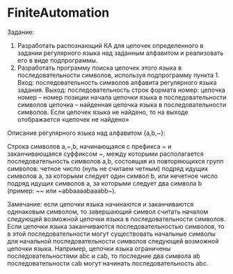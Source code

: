 # FiniteAutomation

Задание:
  1. Разработать распознающий КА для цепочек определенного в задании регулярного языка над заданным алфавитом и реализовать его в виде подпрограммы.
  2. Разработать программу поиска цепочек этого языка в последовательности символов, используя подпрограмму пункта 1. 
 Вход: последовательность символов алфавита регулярного языка задания.
 Выход: последовательность строк формата номер: цепочка номер – номер позиции начала цепочки языка в последовательности символов цепочка – найденная цепочка языка в последовательности символов.
 Если цепочек языка не найдено, то на выходе отображается «цепочек не найдено»

Описание регулярного языка над алфавитом {a,b,\~}:

Строка символов a,\~,b, начинающаяся с префикса \~ и заканчивающаяся суффиксом \~, между которыми располагается последовательность символов a,b, состоящая из повторяющихся групп символов: четное число (нуль не считаем четным) подряд идущих символов a, за которыми следует один символ b, или нечетное число подряд идущих символов a, за которыми следует два символа b (пример: \~\~ или \~abbaaaabaaabb\~). 

Замечание: если цепочки языка начинаются и заканчиваются одинаковым символом, то завершающий символ считать началом следующей возможной цепочки языка в последовательности символов. Если цепочки языка заканчиваются последовательностью символов, то в этой последовательности могут существовать начальные символы для начальной последовательности символов следующей возможной цепочки языка. Например, цепочки языка ограничены последовательностями abc и cab, то последние два символа ab последовательности cab могут начинать последовательность abc.
